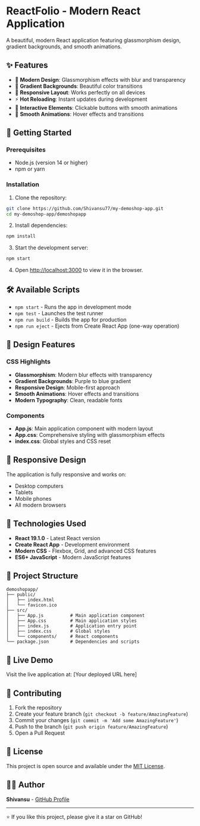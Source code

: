 # ReactFolio - Modern React Application

A beautiful, modern React application featuring glassmorphism design, gradient backgrounds, and smooth animations.

## ✨ Features

- 🎨 **Modern Design**: Glassmorphism effects with blur and transparency
- 🌈 **Gradient Backgrounds**: Beautiful color transitions
- 📱 **Responsive Layout**: Works perfectly on all devices
- ⚡ **Hot Reloading**: Instant updates during development
- 🎯 **Interactive Elements**: Clickable buttons with smooth animations
- 🎪 **Smooth Animations**: Hover effects and transitions

## 🚀 Getting Started

### Prerequisites

- Node.js (version 14 or higher)
- npm or yarn

### Installation

1. Clone the repository:
```bash
git clone https://github.com/Shivansu77/my-demoshop-app.git
cd my-demoshop-app/demoshopapp
```

2. Install dependencies:
```bash
npm install
```

3. Start the development server:
```bash
npm start
```

4. Open [http://localhost:3000](http://localhost:3000) to view it in the browser.

## 🛠️ Available Scripts

- `npm start` - Runs the app in development mode
- `npm test` - Launches the test runner
- `npm run build` - Builds the app for production
- `npm run eject` - Ejects from Create React App (one-way operation)

## 🎨 Design Features

### CSS Highlights
- **Glassmorphism**: Modern blur effects with transparency
- **Gradient Backgrounds**: Purple to blue gradient
- **Responsive Design**: Mobile-first approach
- **Smooth Animations**: Hover effects and transitions
- **Modern Typography**: Clean, readable fonts

### Components
- **App.js**: Main application component with modern layout
- **App.css**: Comprehensive styling with glassmorphism effects
- **index.css**: Global styles and CSS reset

## 📱 Responsive Design

The application is fully responsive and works on:
- Desktop computers
- Tablets
- Mobile phones
- All modern browsers

## 🔧 Technologies Used

- **React 19.1.0** - Latest React version
- **Create React App** - Development environment
- **Modern CSS** - Flexbox, Grid, and advanced CSS features
- **ES6+ JavaScript** - Modern JavaScript features

## 📁 Project Structure

```
demoshopapp/
├── public/
│   ├── index.html
│   └── favicon.ico
├── src/
│   ├── App.js          # Main application component
│   ├── App.css         # Main application styles
│   ├── index.js        # Application entry point
│   ├── index.css       # Global styles
│   └── components/     # React components
└── package.json        # Dependencies and scripts
```

## 🎯 Live Demo

Visit the live application at: [Your deployed URL here]

## 🤝 Contributing

1. Fork the repository
2. Create your feature branch (`git checkout -b feature/AmazingFeature`)
3. Commit your changes (`git commit -m 'Add some AmazingFeature'`)
4. Push to the branch (`git push origin feature/AmazingFeature`)
5. Open a Pull Request

## 📄 License

This project is open source and available under the [MIT License](LICENSE).

## 👨‍💻 Author

**Shivansu** - [GitHub Profile](https://github.com/Shivansu77)

---

⭐ If you like this project, please give it a star on GitHub!